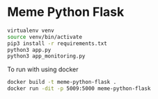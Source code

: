 # Meme Python Flask 

```bash
virtualenv venv
source venv/bin/activate
pip3 install -r requirements.txt
python3 app.py
python3 app_monitoring.py
```

To run with using docker
```bash
docker build -t meme-python-flask .
docker run -dit -p 5009:5000 meme-python-flask
```